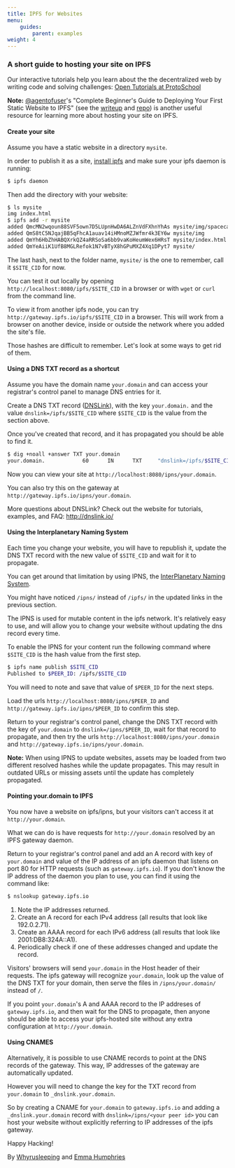 ```yaml
---
title: IPFS for Websites
menu:
    guides:
        parent: examples
weight: 4
---
```


### A short guide to hosting your site on IPFS

<div class="alert alert-info">
Our interactive tutorials help you learn about the the decentralized web by writing code and solving challenges:
<a class="button button-primary" href="https://proto.school/#/tutorials" role="button" target="_blank">Open Tutorials at ProtoSchool</a> &nbsp;<i class="fa fa-external-link-square-alt"></i>
</div>

**Note:** [@agentofuser](https://github.com/agentofuser/)'s "Complete Beginner's Guide to Deploying Your First Static Website to IPFS" (see the [writeup](https://interplanetarygatsby.com/ipfs-deploy/) and [repo](https://github.com/agentofuser/ipfs-deploy)) is another useful resource for learning more about hosting your site on IPFS.

#### Create your site

Assume you have a static website in a directory `mysite`.

In order to publish it as a site, [install ipfs](https://docs.ipfs.io/guides/guides/install/) and make sure your ipfs daemon is running:

```bash
$ ipfs daemon
```

Then add the directory with your website:

```bash
$ ls mysite
img index.html
$ ipfs add -r mysite
added QmcMN2wqoun88SVF5own7D5LUpnHwDA6ALZnVdFXhnYhAs mysite/img/spacecat.jpg
added QmS8tC5NJqajBB5qFhcA1auav14iHMnoMZJWfmr4k3EY6w mysite/img
added QmYh6HbZhHABQXrkQZ4aRRSoSa6bb9vaKoHeumWex6HRsT mysite/index.html
added QmYeAiiK1UfB8MGLRefok1N7vBTyX8hGPuMXZ4Xq1DPyt7 mysite/
```

The last hash, next to the folder name, `mysite/` is the one to remember, call it
`$SITE_CID` for now.

You can test it out locally by opening `http://localhost:8080/ipfs/$SITE_CID`
in a browser or with `wget` or `curl` from the command line.

To view it from another ipfs node, you can try `http://gateway.ipfs.io/ipfs/$SITE_CID`
in a browser. This will work from a browser on another device, inside or outside the network
where you added the site's file.

Those hashes are difficult to remember. Let's look at some ways to get rid of them.

#### Using a DNS TXT record as a shortcut

Assume you have the domain name `your.domain` and can access your registrar's
control panel to manage DNS entries for it.

Create a DNS TXT record ([DNSLink](https://docs.ipfs.io/guides/concepts/dnslink/)), with the key `your.domain.` and the value
`dnslink=/ipfs/$SITE_CID` where `$SITE_CID` is the value from the section above.

Once you've created that record, and it has propagated you should be able to find it.

```bash
$ dig +noall +answer TXT your.domain
your.domain.            60      IN      TXT     "dnslink=/ipfs/$SITE_CID"
```
Now you can view your site at `http://localhost:8080/ipns/your.domain`.

You can also try this on the gateway at `http://gateway.ipfs.io/ipns/your.domain`.

More questions about DNSLink? Check out the website for tutorials, examples, and FAQ: http://dnslink.io/

#### Using the Interplanetary Naming System

Each time you change your website, you will have to republish it, update the DNS TXT
record with the new value of `$SITE_CID` and wait for it to propagate.

You can get around that limitation by using IPNS, the [InterPlanetary Naming System](https://docs.ipfs.io/guides/concepts/ipns/).

You might have noticed `/ipns/` instead of `/ipfs/` in the updated links in the previous
section.

The IPNS  is used for mutable content in the ipfs network. It's relatively easy to use,
and will allow you to change your website without updating the dns record every time.

To enable the IPNS for your content run the following command where `$SITE_CID` is the
hash value from the first step.

```bash
$ ipfs name publish $SITE_CID
Published to $PEER_ID: /ipfs/$SITE_CID
```
You will need to note and save that value of `$PEER_ID` for the next steps.

Load the urls `http://localhost:8080/ipns/$PEER_ID` and
`http://gateway.ipfs.io/ipns/$PEER_ID` to confirm this step.

Return to your registrar's control panel, change the DNS TXT record with the
key of `your.domain` to `dnslink=/ipns/$PEER_ID`, wait for that record
to propagate, and then try the urls  `http://localhost:8080/ipns/your.domain`
and `http://gateway.ipfs.io/ipns/your.domain`.

**Note:** When using IPNS to update websites, assets may be loaded from two different
resolved hashes while the update propagates. This may result in outdated URLs
or missing assets until the update has completely propagated.

#### Pointing your.domain to IPFS

You now have a website on ipfs/ipns, but your visitors can't access it at
`http://your.domain`.

What we can do is have requests for `http://your.domain` resolved by an
IPFS gateway daemon.

Return to your registrar's control panel and add an A record with key of `your.domain`
and value of the IP address of an ipfs daemon that listens on port 80 for HTTP requests
(such as `gateway.ipfs.io`). If you don't know the IP address of the daemon
you plan to use, you can find it using the command like:

```bash
$ nslookup gateway.ipfs.io
```
1. Note the IP addresses returned.
1. Create an A record for each IPv4 address (all results that look like 192.0.2.71).
1. Create an AAAA record for each IPv6 address (all results that look like 2001:DB8:324A::A1).
1. Periodically check if one of these addresses changed and update the record.

Visitors' browsers will send `your.domain` in the Host header of their requests.
The ipfs gateway will recognize `your.domain`, look up the value of the DNS TXT for your domain,
then serve the files in `/ipns/your.domain/` instead of `/`.

If you point `your.domain`'s A and AAAA record to the IP addreses of `gateway.ipfs.io`, and
then wait for the DNS to propagate, then anyone should be able to access your
ipfs-hosted site without any extra configuration at `http://your.domain`.

#### Using CNAMES

Alternatively, it is possible to use CNAME records to point at the DNS records
of the gateway. This way, IP addresses of the gateway are automatically
updated.

However you will need to change the key for the TXT record from
`your.domain` to `_dnslink.your.domain`.

So by creating a CNAME for `your.domain` to `gateway.ipfs.io` and adding a
`_dnslink.your.domain` record with `dnslink=/ipns/<your peer id>` you can host
your website without explicitly referring to IP addresses of the ipfs gateway.

Happy Hacking!

By
[Whyrusleeping](https://github.com/whyrusleeping) and
[Emma Humphries](https://github.com/emceeaich)
